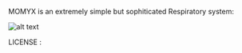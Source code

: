 MOMYX is an extremely simple but sophiticated Respiratory system:


![alt text](https://github.com/smile5/MOMYX/blob/master/Test_system.jpeg?raw=true)

LICENSE :
